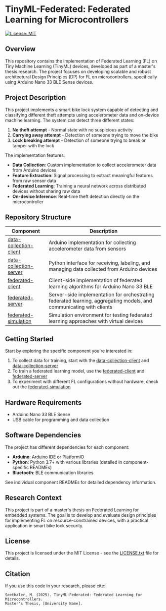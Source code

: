 # TinyML-Federated: Federated Learning for Microcontrollers

[![License: MIT](https://img.shields.io/badge/License-MIT-yellow.svg)](https://opensource.org/licenses/MIT)

## Overview

This repository contains the implementation of Federated Learning (FL) on Tiny Machine Learning (TinyML) devices, developed as part of a master's thesis research. The project focuses on developing scalable and robust architectural Design Principles (DP) for FL on microcontrollers, specifically using Arduino Nano 33 BLE Sense devices.

## Project Description

This project implements a smart bike lock system capable of detecting and classifying different theft attempts using accelerometer data and on-device machine learning. The system can detect three different states:

1. **No theft attempt** - Normal state with no suspicious activity
2. **Carrying away attempt** - Detection of someone trying to move the bike
3. **Lock breaking attempt** - Detection of someone trying to break or tamper with the lock

The implementation features:

- **Data Collection**: Custom implementation to collect accelerometer data from Arduino devices
- **Feature Extraction**: Signal processing to extract meaningful features from raw sensor data
- **Federated Learning**: Training a neural network across distributed devices without sharing raw data
- **On-device Inference**: Real-time theft detection directly on the microcontroller

## Repository Structure

| Component | Description |
|-----------|-------------|
| [data-collection-client](./data-collection-client) | Arduino implementation for collecting accelerometer data from sensors |
| [data-collection-server](./data-collection-server) | Python interface for receiving, labeling, and managing data collected from Arduino devices |
| [federated-client](./federated-client) | Client-side implementation of federated learning algorithms for Arduino Nano 33 BLE |
| [federated-server](./federated-server) | Server-side implementation for orchestrating federated learning, aggregating models, and communicating with clients |
| [federated-simulation](./federated-simulation) | Simulation environment for testing federated learning approaches with virtual devices |

## Getting Started

Start by exploring the specific component you're interested in:

1. To collect data for training, start with the [data-collection-client](./data-collection-client/README.md) and [data-collection-server](./data-collection-server/README.md)
2. To train a federated learning model, use the [federated-client](./federated-client/README.md) and [federated-server](./federated-server/README.md)
3. To experiment with different FL configurations without hardware, check out the [federated-simulation](./federated-simulation/README.md)

## Hardware Requirements

- Arduino Nano 33 BLE Sense
- USB cable for programming and data collection

## Software Dependencies

The project has different dependencies for each component:

- **Arduino**: Arduino IDE or PlatformIO
- **Python**: Python 3.7+ with various libraries (detailed in component-specific READMEs)
- **Bluetooth**: BLE communication libraries

See individual component READMEs for detailed dependency information.

## Research Context

This project is part of a master's thesis on Federated Learning for embedded systems. The goal is to develop and evaluate design principles for implementing FL on resource-constrained devices, with a practical application in smart bike lock security.

## License

This project is licensed under the MIT License - see the [LICENSE.txt](LICENSE.txt) file for details.

## Citation

If you use this code in your research, please cite:

```
Seethaler, M. (2025). TinyML-Federated: Federated Learning for Microcontrollers. 
Master's Thesis, [University Name].
```

